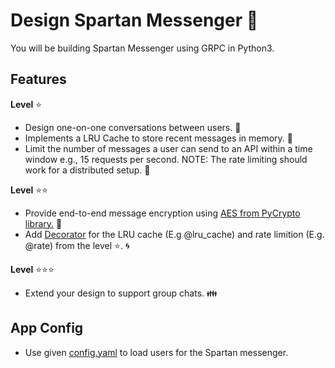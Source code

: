 # Design Spartan Messenger :speech_balloon:

You will be building Spartan Messenger using GRPC in Python3.

## Features

__Level__ :star: 
- Design one-on-one conversations between users. :couple:
- Implements a LRU Cache to store recent messages in memory. :floppy_disk:
- Limit the number of messages a user can send to an API within a time window e.g., 15 requests per second. NOTE: The rate limiting should work for a distributed setup. :vertical_traffic_light:


__Level__ :star::star:
- Provide end-to-end message encryption using [AES from PyCrypto library.](https://docs.python-guide.org/scenarios/crypto/#pycrypto) :key: 
- Add [Decorator](https://www.python-course.eu/python3_decorators.php) for the LRU cache (E.g @lru_cache) and rate limition (E.g. @rate) from the level :star:. :cyclone:

__Level__ :star::star::star:
- Extend your design to support group chats. :family:

## App Config

- Use given [config.yaml](config.yaml) to load users for the Spartan messenger.



